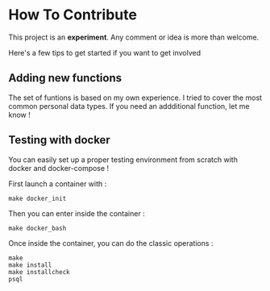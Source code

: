 How To Contribute
===============================================================================

This project is an **experiment**. Any comment or idea is more than welcome.

Here's a few tips to get started if you want to get involved


Adding new functions
-------------------------------------------------------------------------------

The set of funtions is based on my own experience. I tried to cover the most
common personal data types. If you need an addditional function, let me know !



Testing with docker
-------------------------------------------------------------------------------

You can easily set up a proper testing environment from scratch with docker 
and docker-compose !

First launch a container with :

```console
make docker_init
```

Then you can enter inside the container :

```console
make docker_bash
```

Once inside the container, you can do the classic operations :

```console
make 
make install
make installcheck
psql
```
